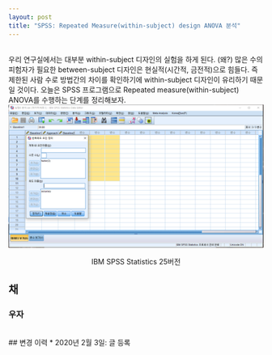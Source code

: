 ```yaml
---
layout: post
title: "SPSS: Repeated Measure(within-subject) design ANOVA 분석"
---
```

<br>
우리 연구실에서는 대부분 within-subject 디자인의 실험을 하게 된다. (왜?) 많은 수의 피험자가 필요한 between-subject 디자인은 현실적(시간적, 금전적)으로 힘들다. 즉 제한된 사람 수로 방법간의 차이를 확인하기에 within-subject 디자인이 유리하기 때문일 것이다. 오늘은 SPSS 프로그램으로 Repeated measure(within-subject) ANOVA를 수행하는 단계를 정리해보자.

<img src="/assets/RManova/SPSSoverview.PNG" width="600">
<p style='text-align:center'>IBM SPSS Statistics 25버전</p>

## 채

### 우자

<br>
## 변경 이력
* 2020년 2월 3일: 글 등록
